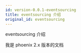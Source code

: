 ```yaml
---
id: version-0.0.1-eventsourcing
title: eventsourcing 介绍
original_id: eventsourcing
---
```


eventsourcing 介绍

我是 phoenix 2.x 版本的文档